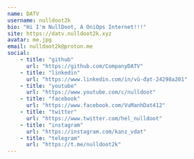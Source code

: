 ```yaml
---
name: DATV
username: nulldoot2k
bio: "Hi I'm NullDoot, A OniOps Internet!!!"
site: https://datv.nulldoot2k.xyz
avatar: me.jpg
email: nulldoot2k@proton.me
social:
    - title: "github"
      url: "https://github.com/CompanyDATV"
    - title: "linkedin"
      url: "https://www.linkedin.com/in/vũ-đạt-24298a201"
    - title: "youtube"
      url: "https://www.youtube.com/c/nulldoot"
    - title: "facebook"
      url: "https://www.facebook.com/VuManhDat412"
    - title: "twitter"
      url: "https://www.twitter.com/hel_nulldoot"
    - title: "instagram"
      url: "https://instagram.com/kanz_vdat"
    - title: "telegram"
      url: "https://t.me/nulldoot2k"
---
```

